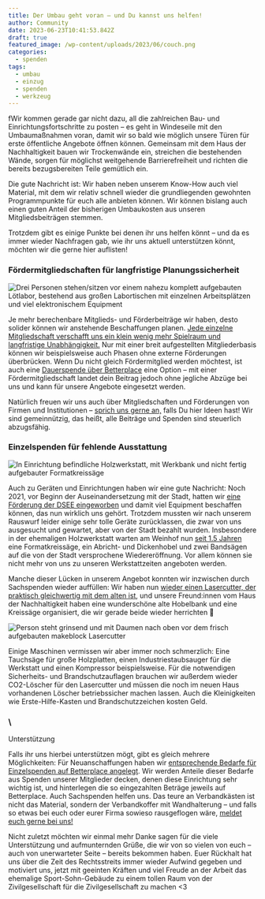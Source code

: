 ```yaml
---
title: Der Umbau geht voran – und Du kannst uns helfen!
author: Community
date: 2023-06-23T10:41:53.842Z
draft: true
featured_image: /wp-content/uploads/2023/06/couch.png
categories:
  - spenden
tags:
  - umbau
  - einzug
  - spenden
  - werkzeug
---
```

fWir kommen gerade gar nicht dazu, all die zahlreichen Bau- und Einrichtungsfortschritte zu posten – es geht in Windeseile mit den Umbaumaßnahmen voran, damit wir so bald wie möglich unsere Türen für erste öffentliche Angebote öffnen können. Gemeinsam mit dem Haus der Nachhaltigkeit bauen wir Trockenwände ein, streichen die bestehenden Wände, sorgen für möglichst weitgehende Barrierefreiheit und richten die bereits bezugsbereiten Teile gemütlich ein.

Die gute Nachricht ist: Wir haben neben unserem Know-How auch viel Material, mit dem wir relativ schnell wieder die grundliegenden gewohnten Programmpunkte für euch alle anbieten können. Wir können bislang auch einen guten Anteil der bisherigen Umbaukosten aus unseren Mitgliedsbeiträgen stemmen.

Trotzdem gibt es einige Punkte bei denen ihr uns helfen könnt – und da es immer wieder Nachfragen gab, wie ihr uns aktuell unterstützen könnt, möchten wir die gerne hier auflisten!

### Fördermitgliedschaften für langfristige Planungssicherheit

![Drei Personen stehen/sitzen vor einem nahezu komplett aufgebauten Lötlabor, bestehend aus großen Labortischen mit einzelnen Arbeitsplätzen und viel elektronischem Equipment](/wp-content/uploads/2023/06/lötlabor.png "Lötlabor im neuen Hausi")

Je mehr berechenbare Mitglieds- und Förderbeiträge wir haben, desto solider können wir anstehende Beschaffungen planen. [Jede einzelne Mitgliedschaft verschafft uns ein klein wenig mehr Spielraum und langfristige Unabhängigkeit.](https://temporaerhaus.de/verein/#f%C3%B6rdermitgliedschaft) Nur mit einer breit aufgestellten Mitgliederbasis können wir beispielsweise auch Phasen ohne externe Förderungen überbrücken. Wenn Du nicht gleich Fördermitglied werden möchtest, ist auch eine [Dauerspende über Betterplace](https://temporaerhaus.de/spenden/) eine Option – mit einer Fördermitgliedschaft landet dein Beitrag jedoch ohne jegliche Abzüge bei uns und kann für unsere Angebote eingesetzt werden.

Natürlich freuen wir uns auch über Mitgliedschaften und Förderungen von Firmen und Institutionen – [sprich uns gerne an,](https://temporaerhaus.de/verein/#f%C3%B6rdermitgliedschaft) falls Du hier Ideen hast! Wir sind gemeinnützig, das heißt, alle Beiträge und Spenden sind steuerlich abzugsfähig.

### Einzelspenden für fehlende Ausstattung

![In Einrichtung befindliche Holzwerkstatt, mit Werkbank und nicht fertig aufgebauter Formatkreissäge](/wp-content/uploads/2023/06/holzwerkstatt.jpg "Baustelle in der neuen Holzwerkstatt")

Auch zu Geräten und Einrichtungen haben wir eine gute Nachricht: Noch 2021, vor Beginn der Auseinandersetzung mit der Stadt, hatten wir [eine Förderung der DSEE eingeworben](https://temporaerhaus.de/f%C3%B6rderung-der-deutschen-stiftung-f%C3%BCr-engagement-und-ehrenamt-dsee/) und damit viel Equipment beschaffen können, das nun wirklich uns gehört. Trotzdem mussten wir nach unserem Rauswurf leider einige sehr tolle Geräte zurücklassen, die zwar von uns ausgesucht und gewartet, aber von der Stadt bezahlt wurden. Insbesondere in der ehemaligen Holzwerkstatt warten am Weinhof nun [seit 1.5 Jahren](https://temporaerhaus.de/verschwoerhaus-darf-oeffnen-ohne-holzwerkstatt/) eine Formatkreissäge, ein Abricht- und Dickenhobel und zwei Bandsägen auf die von der Stadt versprochene Wiedereröffnung. Vor allem können sie nicht mehr von uns zu unseren Werkstattzeiten angeboten werden.

Manche dieser Lücken in unserem Angebot konnten wir inzwischen durch Sachspenden wieder auffüllen: Wir haben nun [wieder einen Lasercutter, der praktisch gleichwertig mit dem alten ist](https://temporaerhaus.de/neues-jahr-neues-hausi/), und unsere Freund:innen vom Haus der Nachhaltigkeit haben eine wunderschöne alte Hobelbank und eine Kreissäge organisiert, die wir gerade beide wieder herrichten 🫶

![Person steht grinsend und mit Daumen nach oben vor dem frisch aufgebauten makeblock Lasercutter](/wp-content/uploads/2023/06/lasercutter.png "Neuer Lasercutter")

Einige Maschinen vermissen wir aber immer noch schmerzlich: Eine Tauchsäge für große Holzplatten, einen Industriestaubsauger für die Werkstatt und einen Kompressor beispielsweise. Für die notwendigen Sicherheits- und Brandschutzauflagen brauchen wir außerdem wieder CO2-Löscher für den Lasercutter und müssen die noch im neuen Haus vorhandenen Löscher betriebssicher machen lassen. Auch die Kleinigkeiten wie Erste-Hilfe-Kasten und Brandschutzzeichen kosten Geld.

### \
U﻿nterstützung

Falls ihr uns hierbei unterstützen mögt, gibt es gleich mehrere Möglichkeiten: Für Neuanschaffungen haben wir [entsprechende Bedarfe für Einzelspenden auf Betterplace angelegt](https://www.betterplace.org/de/projects/85727-das-temporaerhaus-gestaltet-selbstbestimmte-stadtentwicklung-mit). Wir werden Anteile dieser Bedarfe aus Spenden unserer Mitglieder decken, denen diese Einrichtung sehr wichtig ist, und hinterlegen die so eingezahlten Beträge jeweils auf Betterplace.
Auch Sachspenden helfen uns. Das teure an Verbandkästen ist nicht das Material, sondern der Verbandkoffer mit Wandhalterung – und falls so etwas bei euch oder eurer Firma sowieso rausgeflogen wäre, [meldet euch gerne bei uns!](https://temporaerhaus.de/kontakt/)

Nicht zuletzt möchten wir einmal mehr Danke sagen für die viele Unterstützung und aufmunternden Grüße, die wir von so vielen von euch – auch von unerwarteter Seite – bereits bekommen haben. Euer Rückhalt hat uns über die Zeit des Rechtsstreits immer wieder Aufwind gegeben und motiviert uns, jetzt mit geeinten Kräften und viel Freude an der Arbeit das ehemalige Sport-Sohn-Gebäude zu einem tollen Raum von der Zivilgesellschaft für die Zivilgesellschaft zu machen <3